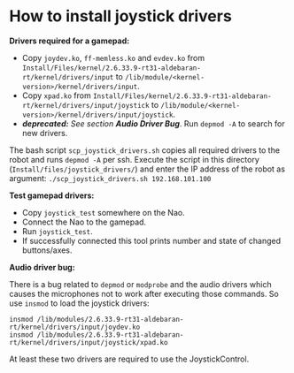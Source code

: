 # How to install joystick drivers

**Drivers required for a gamepad:**
* Copy `joydev.ko`, `ff-memless.ko` and `evdev.ko` from `Install/Files/kernel/2.6.33.9-rt31-aldebaran-rt/kernel/drivers/input` to `/lib/module/<kernel-version>/kernel/drivers/input`.
* Copy `xpad.ko` from `Install/Files/kernel/2.6.33.9-rt31-aldebaran-rt/kernel/drivers/input/joystick` to `/lib/module/<kernel-version>/kernel/drivers/input/joystick`.
* ***deprecated:*** *See section* ***Audio Driver Bug***. Run `depmod -A` to search for new drivers.

The bash script `scp_joystick_drivers.sh` copies all required drivers to the robot and runs `depmod -A` per ssh. Execute the script in this directory (`Install/files/joystick_drivers/`) and enter the IP address of the robot as argument:
`./scp_joystick_drivers.sh 192.168.101.100`

**Test gamepad drivers:**
* Copy `joystick_test` somewhere on the Nao.
* Connect the Nao to the gamepad.
* Run `joystick_test`.
* If successfully connected this tool prints number and state of changed buttons/axes.

**Audio driver bug:**

There is a bug related to `depmod` or `modprobe` and the audio drivers which causes the microphones not to work after executing those commands. So use `insmod` to load the joystick drivers:

```
insmod /lib/modules/2.6.33.9-rt31-aldebaran-rt/kernel/drivers/input/joydev.ko
insmod /lib/modules/2.6.33.9-rt31-aldebaran-rt/kernel/drivers/input/joystick/xpad.ko
```

At least these two drivers are required to use the JoystickControl.
